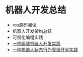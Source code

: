# 机器人开发总结

- [ros源码阅读](https://github.com/echopairs/ros-robot/tree/master/ros-source-code-read)
- 机器人开发架构总结
- 可视化编程实践
- [一种组装机器人开发实践](https://github.com/echopairs/ros-robot/blob/master/assembly_robot/README.md)
- [一种机器人状态行为管理开发实践](https://github.com/echopairs/ros-robot/tree/master/robot_state_action_management)
